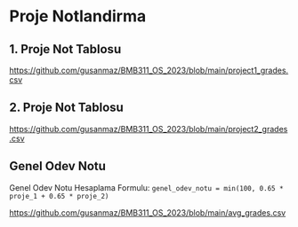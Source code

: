 # Proje Notlandirma

## 1. Proje Not Tablosu

https://github.com/gusanmaz/BMB311_OS_2023/blob/main/project1_grades.csv

## 2. Proje Not Tablosu

https://github.com/gusanmaz/BMB311_OS_2023/blob/main/project2_grades.csv

## Genel Odev Notu

Genel Odev Notu Hesaplama Formulu: `genel_odev_notu = min(100, 0.65 * proje_1 + 0.65 * proje_2)`

https://github.com/gusanmaz/BMB311_OS_2023/blob/main/avg_grades.csv

